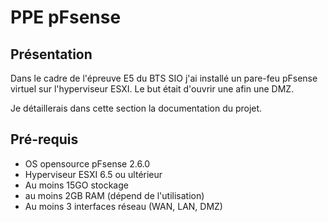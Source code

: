 # PPE pFsense

## Présentation

Dans le cadre de l'épreuve E5 du BTS SIO j'ai installé un pare-feu pFsense virtuel sur l'hyperviseur ESXI. Le but était d'ouvrir une afin une DMZ.


Je détaillerais dans cette section la documentation du projet.

## Pré-requis

* OS opensource pFsense 2.6.0
* Hyperviseur ESXI 6.5 ou ultérieur
* Au moins 15GO stockage
* au moins 2GB RAM (dépend de l'utilisation)
* Au moins 3 interfaces réseau (WAN, LAN, DMZ)

